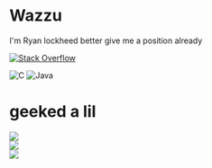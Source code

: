 # Wazzu

I'm Ryan
lockheed better give me a position already

[![Stack Overflow](https://img.shields.io/badge/-Stackoverflow-FE7A16?logo=stack-overflow&logoColor=white)](https://stackoverflow.com/users/13374808) 

![C](https://img.shields.io/badge/c-%2300599C.svg?style=for-the-badge&logo=c&logoColor=white) ![Java](https://img.shields.io/badge/java-%23ED8B00.svg?style=for-the-badge&logo=openjdk&logoColor=white)
# geeked a lil
![](https://github-readme-stats.vercel.app/api?username=k1nxx&theme=date_night&hide_border=false&include_all_commits=false&count_private=false)<br/>
![](https://nirzak-streak-stats.vercel.app/?user=k1nxx&theme=date_night&hide_border=false)<br/>
![](https://github-readme-stats.vercel.app/api/top-langs/?username=k1nxx&theme=date_night&hide_border=false&include_all_commits=false&count_private=false&layout=compact)
